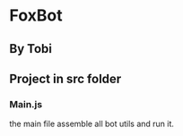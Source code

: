 # __FoxBot__

## __By Tobi__

## Project in src folder

### Main.js

the main file assemble all bot utils and run it.
